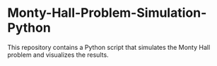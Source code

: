 # Monty-Hall-Problem-Simulation-Python
This repository contains a Python script that simulates the Monty Hall problem and visualizes the results.
